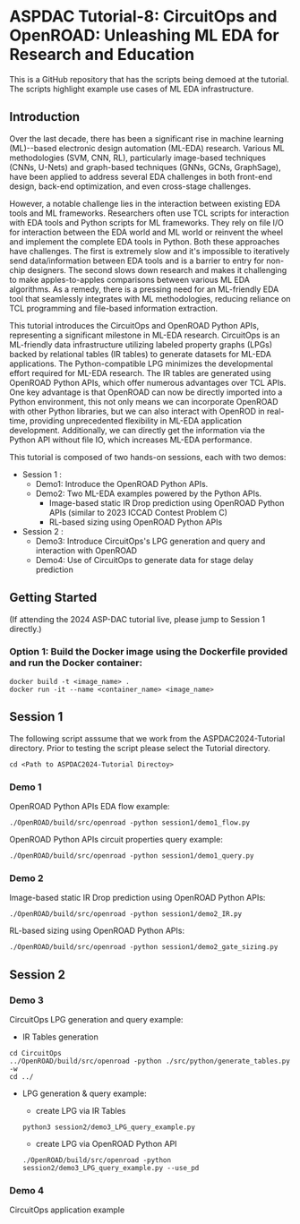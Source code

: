 # ASPDAC Tutorial-8: CircuitOps and OpenROAD: Unleashing ML EDA for Research and Education

This is a GitHub repository that has the scripts being demoed at the tutorial. The scripts highlight example use cases of ML EDA infrastructure. 

## Introduction
Over the last decade, there has been a significant rise in machine learning (ML)--based electronic design automation (ML-EDA) research. Various ML methodologies (SVM, CNN, RL), particularly image-based techniques (CNNs, U-Nets) and graph-based techniques (GNNs, GCNs, GraphSage), have been applied to address several EDA challenges in both front-end design, back-end optimization, and even cross-stage challenges.

However, a notable challenge lies in the interaction between existing EDA tools and ML frameworks. Researchers often use TCL scripts for interaction with EDA tools and Python scripts for ML frameworks. They rely on file I/O for interaction between the EDA world and ML world or reinvent the wheel and implement the complete EDA tools in Python. Both these approaches have challenges. The first is extremely slow and it's impossible to iteratively send data/information between EDA tools and is a barrier to entry for non-chip designers. The second slows down research and makes it challenging to make apples-to-apples comparisons between various ML EDA algorithms. As a remedy, there is a pressing need for an ML-friendly EDA tool that seamlessly integrates with ML methodologies, reducing reliance on TCL programming and file-based information extraction.

This tutorial introduces the CircuitOps and OpenROAD Python APIs, representing a significant milestone in ML-EDA research. CircuitOps is an ML-friendly data infrastructure utilizing labeled property graphs (LPGs) backed by relational tables (IR tables) to generate datasets for ML-EDA applications. The Python-compatible LPG minimizes the developmental effort required for ML-EDA research. The IR tables are generated using OpenROAD Python APIs, which offer numerous advantages over TCL APIs. One key advantage is that OpenROAD can now be directly imported into a Python environment, this not only means we can incorporate OpenROAD with other Python libraries, but we can also interact with OpenROD in real-time, providing unprecedented flexibility in ML-EDA application development. Additionally, we can directly get the information via the Python API without file IO, which increases ML-EDA performance.

This tutorial is composed of two hands-on sessions, each with two demos:
- Session 1 :
  - Demo1: Introduce the OpenROAD Python APIs.
  - Demo2: Two ML-EDA examples powered by the Python APIs.
    - Image-based static IR Drop prediction using OpenROAD Python APIs (similar to 2023 ICCAD Contest Problem C)
    - RL-based sizing using OpenROAD Python APIs
- Session 2 :
  - Demo3: Introduce CircuitOps's LPG generation and query and interaction with OpenROAD
  - Demo4: Use of CircuitOps to generate data for stage delay prediction

## Getting Started

(If attending the 2024 ASP-DAC tutorial live, please jump to Session 1 directly.)

###  Option 1: Build the Docker image using the Dockerfile provided and run the Docker container:

```
docker build -t <image_name> .
docker run -it --name <container_name> <image_name>
```

## Session 1
The following script asssume that we work from the ASPDAC2024-Tutorial directory.
Prior to testing the script please select the Tutorial directory.
```
cd <Path to ASPDAC2024-Tutorial Directoy>
```

### Demo 1

OpenROAD Python APIs EDA flow example:

```
./OpenROAD/build/src/openroad -python session1/demo1_flow.py
```

OpenROAD Python APIs circuit properties query example:

```
./OpenROAD/build/src/openroad -python session1/demo1_query.py
```

### Demo 2 

Image-based static IR Drop prediction using OpenROAD Python APIs:

```
./OpenROAD/build/src/openroad -python session1/demo2_IR.py 
```

RL-based sizing using OpenROAD Python APIs:

```
./OpenROAD/build/src/openroad -python session1/demo2_gate_sizing.py 
```

## Session 2

### Demo 3

CircuitOps LPG generation and query example:

- IR Tables generation 

```
cd CircuitOps
../OpenROAD/build/src/openroad -python ./src/python/generate_tables.py -w
cd ../
```

- LPG generation & query example:
  - create LPG via IR Tables
  ```
  python3 session2/demo3_LPG_query_example.py 
  ```
  
  - create LPG via OpenROAD Python API
  ```
  ./OpenROAD/build/src/openroad -python session2/demo3_LPG_query_example.py --use_pd
  ``` 

### Demo 4

CircuitOps application example

```
```


